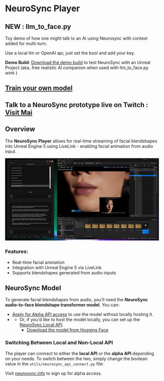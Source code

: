 # NeuroSync Player

## NEW : llm_to_face.py 

Toy demo of how one might talk to an AI using Neurosync with context added for multi-turn.

Use a local llm or OpenAI api, just set the bool and add your key.

**Demo Build**: [Download the demo build](https://drive.google.com/drive/folders/1q-CYauPqyWfvs8NamW4QuC1H1r02RYMQ?usp=sharing) to test NeuroSync with an Unreal Project (aka, free realistic AI companion when used with llm_to_face.py *wink* )

## [Train your own model](https://github.com/AnimaVR/NeuroSync_Trainer_Lite)

## Talk to a NeuroSync prototype live on Twitch : [Visit Mai](https://www.twitch.tv/mai_anima_ai)

## Overview

The **NeuroSync Player** allows for real-time streaming of facial blendshapes into Unreal Engine 5 using LiveLink - enabling facial animation from audio input.

![Alt text](/utils/neurosyncclose.jpg)

### Features:
- Real-time facial animation
- Integration with Unreal Engine 5 via LiveLink
- Supports blendshapes generated from audio inputs

## NeuroSync Model

To generate facial blendshapes from audio, you'll need the **NeuroSync audio-to-face blendshape transformer model**. You can:

- [Apply for Alpha API access](https://neurosync.info) to use the model without locally hosting it.
- - Or, if you'd like to host the model locally, you can set up the [NeuroSync Local API](https://github.com/AnimaVR/NeuroSync_Local_API).
    - [Download the model from Hugging Face](https://huggingface.co/AnimaVR/NEUROSYNC_Audio_To_Face_Blendshape)

### Switching Between Local and Non-Local API

The player can connect to either the **local API** or the **alpha API** depending on your needs. To switch between the two, simply change the boolean value in the `utils/neurosync_api_connect.py` file:

Visit [neurosync.info](https://neurosync.info) to sign up for alpha access.
